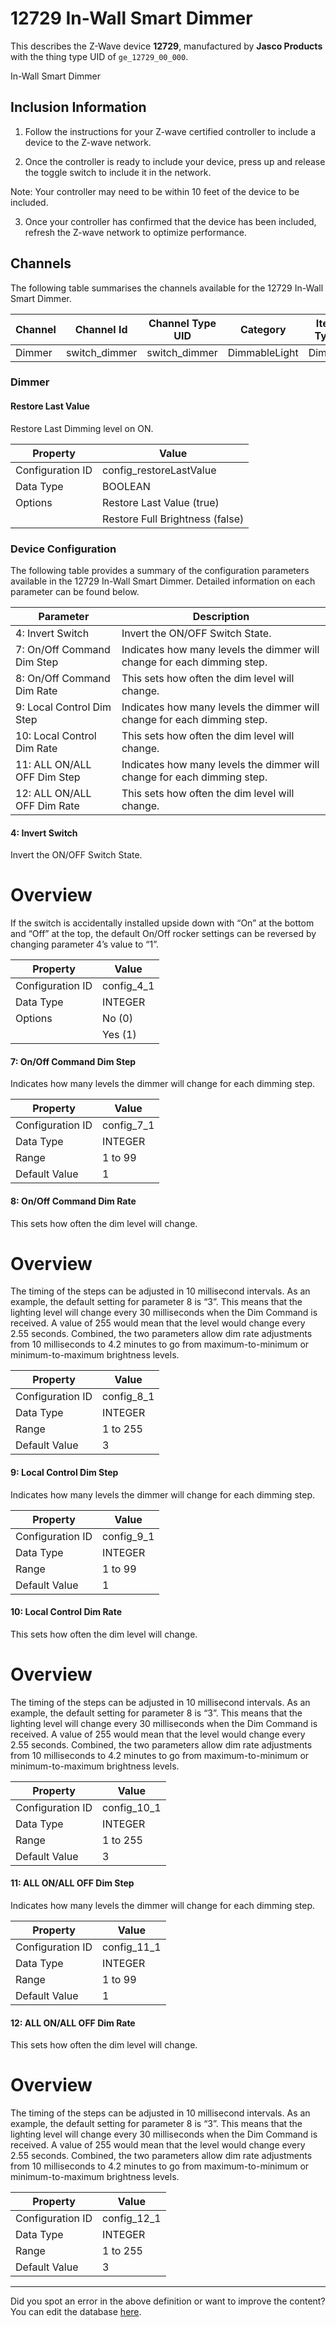 
# 12729 In-Wall Smart Dimmer

This describes the Z-Wave device **12729**, manufactured by **Jasco Products** with the thing type UID of ```ge_12729_00_000```. 

In-Wall Smart Dimmer  


## Inclusion Information ##

1. Follow the instructions for your Z-wave certified controller to include a device to the Z-wave network.

2. Once the controller is ready to include your device, press up and release the toggle switch to include it in the network.

Note: Your controller may need to be within 10 feet of the device to be included.

3. Once your controller has confirmed that the device has been included, refresh the Z-wave network to optimize performance.

## Channels
The following table summarises the channels available for the 12729 In-Wall Smart Dimmer.

| Channel | Channel Id | Channel Type UID | Category | Item Type |
|---------|------------|------------------|----------|-----------|
| Dimmer | switch_dimmer | switch_dimmer | DimmableLight | Dimmer |



### Dimmer

#### Restore Last Value

Restore Last Dimming level on ON.


| Property         | Value    |
|------------------|----------|
| Configuration ID | config_restoreLastValue |
| Data Type        | BOOLEAN || Default Value | true |
| Options | Restore Last Value (true) |
|  | Restore Full Brightness (false) |






### Device Configuration
The following table provides a summary of the configuration parameters available in the 12729 In-Wall Smart Dimmer.
Detailed information on each parameter can be found below.

| Parameter   | Description |
|-------------|-------------|
| 4: Invert Switch | Invert the ON/OFF Switch State. |
| 7: On/Off Command Dim Step | Indicates how many levels the dimmer will change for each dimming step. |
| 8: On/Off Command Dim Rate | This sets how often the dim level will change. |
| 9: Local Control Dim Step | Indicates how many levels the dimmer will change for each dimming step. |
| 10: Local Control Dim Rate | This sets how often the dim level will change. |
| 11: ALL ON/ALL OFF Dim Step | Indicates how many levels the dimmer will change for each dimming step. |
| 12: ALL ON/ALL OFF Dim Rate | This sets how often the dim level will change. |




#### 4: Invert Switch

Invert the ON/OFF Switch State.  


# Overview #

If the switch is accidentally installed upside down with “On” at the bottom and “Off” at the top, the default On/Off rocker settings can be reversed by changing parameter 4’s value to “1”.


| Property         | Value    |
|------------------|----------|
| Configuration ID | config_4_1 |
| Data Type        | INTEGER || Default Value | 0 |
| Options | No (0) |
|  | Yes (1) |






#### 7: On/Off Command Dim Step

Indicates how many levels the dimmer will change for each dimming step.


| Property         | Value    |
|------------------|----------|
| Configuration ID | config_7_1 |
| Data Type        | INTEGER |
| Range | 1 to 99 |
| Default Value | 1 |






#### 8: On/Off Command Dim Rate

This sets how often the dim level will change.  


# Overview #

The timing of the steps can be adjusted in 10 millisecond intervals. As an example, the default setting for parameter 8 is “3”. This means that the lighting level will change every 30 milliseconds when the Dim Command is received. A value of 255 would mean that the level would change every 2.55 seconds. Combined, the two parameters allow dim rate adjustments from 10 milliseconds to 4.2 minutes to go from maximum-to-minimum or minimum-to-maximum brightness levels.


| Property         | Value    |
|------------------|----------|
| Configuration ID | config_8_1 |
| Data Type        | INTEGER |
| Range | 1 to 255 |
| Default Value | 3 |






#### 9: Local Control Dim Step

Indicates how many levels the dimmer will change for each dimming step.


| Property         | Value    |
|------------------|----------|
| Configuration ID | config_9_1 |
| Data Type        | INTEGER |
| Range | 1 to 99 |
| Default Value | 1 |






#### 10: Local Control Dim Rate

This sets how often the dim level will change.  


# Overview #

The timing of the steps can be adjusted in 10 millisecond intervals. As an example, the default setting for parameter 8 is “3”. This means that the lighting level will change every 30 milliseconds when the Dim Command is received. A value of 255 would mean that the level would change every 2.55 seconds. Combined, the two parameters allow dim rate adjustments from 10 milliseconds to 4.2 minutes to go from maximum-to-minimum or minimum-to-maximum brightness levels.


| Property         | Value    |
|------------------|----------|
| Configuration ID | config_10_1 |
| Data Type        | INTEGER |
| Range | 1 to 255 |
| Default Value | 3 |






#### 11: ALL ON/ALL OFF Dim Step

Indicates how many levels the dimmer will change for each dimming step.


| Property         | Value    |
|------------------|----------|
| Configuration ID | config_11_1 |
| Data Type        | INTEGER |
| Range | 1 to 99 |
| Default Value | 1 |






#### 12: ALL ON/ALL OFF Dim Rate

This sets how often the dim level will change.  


# Overview #

The timing of the steps can be adjusted in 10 millisecond intervals. As an example, the default setting for parameter 8 is “3”. This means that the lighting level will change every 30 milliseconds when the Dim Command is received. A value of 255 would mean that the level would change every 2.55 seconds. Combined, the two parameters allow dim rate adjustments from 10 milliseconds to 4.2 minutes to go from maximum-to-minimum or minimum-to-maximum brightness levels.


| Property         | Value    |
|------------------|----------|
| Configuration ID | config_12_1 |
| Data Type        | INTEGER |
| Range | 1 to 255 |
| Default Value | 3 |






---

Did you spot an error in the above definition or want to improve the content?
You can edit the database [here](http://www.cd-jackson.com/index.php/zwave/zwave-device-database/zwave-device-list/devicesummary/319).

